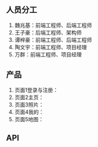 ## 人员分工



1. 魏兆基：前端工程师、后端工程师
2. 王子豪：后端工程师、架构师
3. 谭梓豪：前端工程师、后端工程师
4. 陶文宇：前端工程师、项目经理
5. 万群：前端工程师、项目经理



## 产品



1. 页面1登录与注册：
2. 页面2主页：
3. 页面3照片：
4. 页面4我的：
5. 页面5地图：



## API

